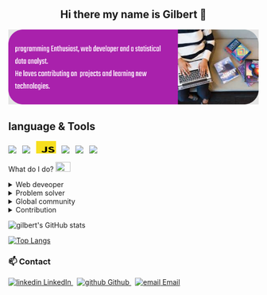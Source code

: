 
<h2 align="center"> Hi there my name is <span color="magenta">Gilbert</span> 👋 </h2>

<img src="https://github.com/100jared/100jared/blob/main/readme.png">

## language & Tools

<p>
  <a>
    <img src = "https://camo.githubusercontent.com/519b008b6e1ea17a5444484d32ec29ba68898c3c2ed8b23a7b393f0200fc6a77/68747470733a2f2f696d672e736869656c64732e696f2f62616467652f2d48544d4c352d4533344632363f7374796c653d666c61742d636972636c65266c6f676f3d68746d6c35266c6f676f436f6c6f723d7768697465">
  </a>&nbsp;
  <a>
    <img src = "https://camo.githubusercontent.com/89f09922e10e67c940abbd1e8b1434ec35d84e56415c340b62b32b287cbf683e/68747470733a2f2f696d672e736869656c64732e696f2f62616467652f2d435353332d3135373242363f7374796c653d666c61742d636972636c65266c6f676f3d63737333">
  </a>&nbsp;
  
  <a>
    <img src = "https://github.com/100jared/100jared/blob/main/js.png" height="25px" width="40px">
  </a>&nbsp;
  <a>
    <img src = "https://camo.githubusercontent.com/0d09f679baeba2c1e0e2112c00f4f49d5dceff7468b2657507a719e0e09313d3/68747470733a2f2f696d672e736869656c64732e696f2f62616467652f2d4d7953514c2d626c61636b3f7374796c653d666c61742d636972636c65266c6f676f3d6d7973716c">
  </a>&nbsp;
  <a>
    <img src = "https://camo.githubusercontent.com/6b66f6b9f35ec797eec85e0aa76f4590a9fdcabf2eb33093c01deb228c00cad5/68747470733a2f2f696d672e736869656c64732e696f2f62616467652f2d4769744875622d3138313731373f7374796c653d666c61742d636972636c65266c6f676f3d676974687562">
  </a>&nbsp;
  <a>
    <img src ="https://camo.githubusercontent.com/816e00413254d96c5986524149a2e6ce3f4cc901dff9407da3a6617552a87288/68747470733a2f2f696d672e736869656c64732e696f2f62616467652f2d4769742d626c61636b3f7374796c653d666c61742d636972636c65266c6f676f3d676974">
  </a>&nbsp;
</p>
<p>What do I do? <img src="https://github.githubassets.com/images/icons/emoji/unicode/1f468-1f4bb.png" height="20px" width="30px"></p>

<details>
  <summary>Web deveoper</summary>
  
   - [Instant-food](https://100jared.github.io/independent-project/)
   - [online-voting](https://100jared.github.io/vote-bluetech/)
   - [business-websites](https://100jared.github.io/independent-project2./)
</details>
 
<details>
  <summary>  Problem solver </summary>
  
   - [leetcode](https://leetcode.com/gilbert-korir/)
   - [GeeksforGeeks](https://leetcode.com/gilbert-korir/)
</details>
<details>
  <summary> Global community </summary>
  
   - Let's connect on linkedin [here](https://www.linkedin.com/in/gilbert-k-911886115/)
</details>

<details>
  <summary> Contribution </summary>
  
   - [github](https://github.com/100jared)
</details>

  

![gilbert's GitHub stats](https://github-readme-stats.vercel.app/api?username=100jared&show_icons=true&theme=radical)

[![Top Langs](https://github-readme-stats.vercel.app/api/top-langs/?username=100jared&layout=grid)](https://github.com/100jared/github-readme-stats)



### 📫 Contact

<p>
  <a href="https://www.linkedin.com/in/gilbert-k-911886115/" rel="nofollow noreferrer">
    <img src="https://i.stack.imgur.com/gVE0j.png" alt="linkedin"> LinkedIn
  </a> &nbsp; 
  <a href="https://github.com/100jared" rel="nofollow noreferrer">
    <img src="https://i.stack.imgur.com/tskMh.png" alt="github"> Github
  </a>&nbsp; 
  <a href="#" rel="nofollow noreferrer">
    <img src="https://cdn-icons-png.flaticon.com/512/732/732200.png" alt="email" width="20px" height="20px"> Email
  </a>
</p>
<!---
100jared/100jared is a ✨ special ✨ repository because its `README.md` (this file) appears on your GitHub profile.
You can click the Preview link to take a look at your changes.
--->
